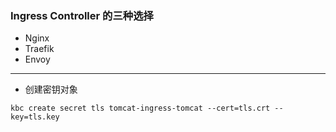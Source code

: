 ### Ingress Controller 的三种选择
- Nginx
- Traefik
- Envoy

---
- 创建密钥对象
```
kbc create secret tls tomcat-ingress-tomcat --cert=tls.crt --key=tls.key
```

